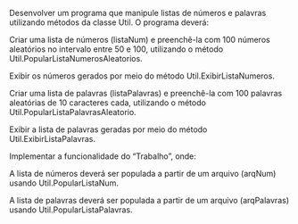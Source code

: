 Desenvolver um programa que manipule listas de números e palavras utilizando métodos da classe Util. O programa deverá:

Criar uma lista de números (listaNum) e preenchê-la com 100 números aleatórios no intervalo entre 50 e 100, utilizando o método Util.PopularListaNumerosAleatorios.

Exibir os números gerados por meio do método Util.ExibirListaNumeros.

Criar uma lista de palavras (listaPalavras) e preenchê-la com 100 palavras aleatórias de 10 caracteres cada, utilizando o método Util.PopularListaPalavrasAleatorio.

Exibir a lista de palavras geradas por meio do método Util.ExibirListaPalavras.

Implementar a funcionalidade do “Trabalho”, onde:

A lista de números deverá ser populada a partir de um arquivo (arqNum) usando Util.PopularListaNum.

A lista de palavras deverá ser populada a partir de um arquivo (arqPalavras) usando Util.PopularListaPalavras.